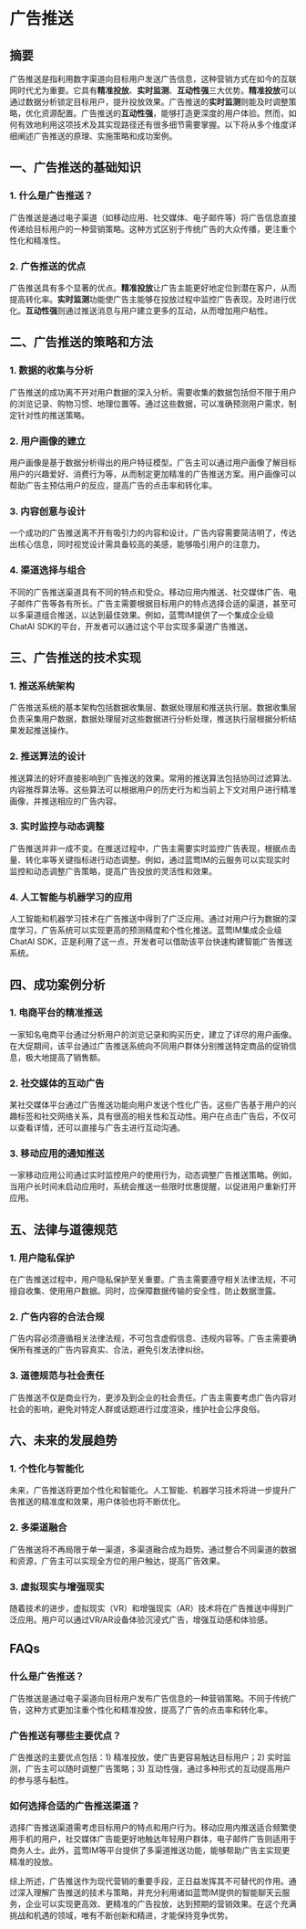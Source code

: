 # 广告推送

## 摘要

广告推送是指利用数字渠道向目标用户发送广告信息，这种营销方式在如今的互联网时代尤为重要。它具有**精准投放**、**实时监测**、**互动性强**三大优势。**精准投放**可以通过数据分析锁定目标用户，提升投放效果。广告推送的**实时监测**则能及时调整策略，优化资源配置。广告推送的**互动性强**，能够打造更深度的用户体验。然而，如何有效地利用这项技术及其实现路径还有很多细节需要掌握。以下将从多个维度详细阐述广告推送的原理、实施策略和成功案例。

## 一、广告推送的基础知识

### 1. 什么是广告推送？

广告推送是通过电子渠道（如移动应用、社交媒体、电子邮件等）将广告信息直接传递给目标用户的一种营销策略。这种方式区别于传统广告的大众传播，更注重个性化和精准性。

### 2. 广告推送的优点

广告推送具有多个显著的优点。**精准投放**让广告主能更好地定位到潜在客户，从而提高转化率。**实时监测**功能使广告主能够在投放过程中监控广告表现，及时进行优化。**互动性强**则通过推送消息与用户建立更多的互动，从而增加用户粘性。

## 二、广告推送的策略和方法

### 1. 数据的收集与分析

广告推送的成功离不开对用户数据的深入分析。需要收集的数据包括但不限于用户的浏览记录、购物习惯、地理位置等。通过这些数据，可以准确预测用户需求，制定针对性的推送策略。

### 2. 用户画像的建立

用户画像是基于数据分析得出的用户特征模型。广告主可以通过用户画像了解目标用户的兴趣爱好、消费行为等，从而制定更加精准的广告推送方案。用户画像可以帮助广告主预估用户的反应，提高广告的点击率和转化率。

### 3. 内容创意与设计

一个成功的广告推送离不开有吸引力的内容和设计。广告内容需要简洁明了，传达出核心信息，同时视觉设计需具备较高的美感，能够吸引用户的注意力。

### 4. 渠道选择与组合

不同的广告推送渠道具有不同的特点和受众。移动应用内推送、社交媒体广告、电子邮件广告等各有所长。广告主需要根据目标用户的特点选择合适的渠道，甚至可以多渠道组合推送，以达到最佳效果。例如，蓝莺IM提供了一个集成企业级ChatAI SDK的平台，开发者可以通过这个平台实现多渠道广告推送。

## 三、广告推送的技术实现

### 1. 推送系统架构

广告推送系统的基本架构包括数据收集层、数据处理层和推送执行层。数据收集层负责采集用户数据，数据处理层对这些数据进行分析处理，推送执行层根据分析结果发起推送操作。

### 2. 推送算法的设计

推送算法的好坏直接影响到广告推送的效果。常用的推送算法包括协同过滤算法、内容推荐算法等。这些算法可以根据用户的历史行为和当前上下文对用户进行精准画像，并推送相应的广告内容。

### 3. 实时监控与动态调整

广告推送并非一成不变。在推送过程中，广告主需要实时监控广告表现，根据点击量、转化率等关键指标进行动态调整。例如，通过蓝莺IM的云服务可以实现实时监控和动态调整广告策略，提高广告投放的灵活性和效果。

### 4. 人工智能与机器学习的应用

人工智能和机器学习技术在广告推送中得到了广泛应用。通过对用户行为数据的深度学习，广告系统可以实现更高的预测精度和个性化推送。蓝莺IM集成企业级ChatAI SDK，正是利用了这一点，开发者可以借助该平台快速构建智能广告推送系统。

## 四、成功案例分析

### 1. 电商平台的精准推送

一家知名电商平台通过分析用户的浏览记录和购买历史，建立了详尽的用户画像。在大促期间，该平台通过广告推送系统向不同用户群体分别推送特定商品的促销信息，极大地提高了销售额。

### 2. 社交媒体的互动广告

某社交媒体平台通过广告推送功能向用户发送个性化广告。这些广告基于用户的兴趣标签和社交网络关系，具有很高的相关性和互动性。用户在点击广告后，不仅可以查看详情，还可以直接与广告主进行互动沟通。

### 3. 移动应用的通知推送

一家移动应用公司通过实时监控用户的使用行为，动态调整广告推送策略。例如，当用户长时间未启动应用时，系统会推送一些限时优惠提醒，以促进用户重新打开应用。

## 五、法律与道德规范

### 1. 用户隐私保护

在广告推送过程中，用户隐私保护至关重要。广告主需要遵守相关法律法规，不可擅自收集、使用用户数据。同时，应保障数据传输的安全性，防止数据泄露。

### 2. 广告内容的合法合规

广告内容必须遵循相关法律法规，不可包含虚假信息、违规内容等。广告主需要确保所有推送的广告内容真实、合法，避免引发法律纠纷。

### 3. 道德规范与社会责任

广告推送不仅是商业行为，更涉及到企业的社会责任。广告主需要考虑广告内容对社会的影响，避免对特定人群或话题进行过度渲染，维护社会公序良俗。

## 六、未来的发展趋势

### 1. 个性化与智能化

未来，广告推送将更加个性化和智能化。人工智能、机器学习技术将进一步提升广告推送的精准度和效果，用户体验也将不断优化。

### 2. 多渠道融合

广告推送将不再局限于单一渠道，多渠道融合成为趋势。通过整合不同渠道的数据和资源，广告主可以实现全方位的用户触达，提高广告效果。

### 3. 虚拟现实与增强现实

随着技术的进步，虚拟现实（VR）和增强现实（AR）技术将在广告推送中得到广泛应用。用户可以通过VR/AR设备体验沉浸式广告，增强互动感和体验感。

## FAQs

### **什么是广告推送？**

广告推送是通过电子渠道向目标用户发布广告信息的一种营销策略。不同于传统广告，这种方式更加注重个性化和精准投放，提高了广告的点击率和转化率。

### **广告推送有哪些主要优点？**

广告推送的主要优点包括：1) 精准投放，使广告更容易触达目标用户；2) 实时监测，广告主可以随时调整广告策略；3) 互动性强，通过多种形式的互动提高用户的参与感与黏性。

### **如何选择合适的广告推送渠道？**

选择广告推送渠道需考虑目标用户的特点和用户行为。移动应用内推送适合频繁使用手机的用户，社交媒体广告能更好地触达年轻用户群体，电子邮件广告则适用于商务人士。此外，蓝莺IM等平台提供了多渠道推送功能，能够帮助广告主实现更精准的投放。

综上所述，广告推送作为现代营销的重要手段，正日益发挥其不可替代的作用。通过深入理解广告推送的技术与策略，并充分利用诸如蓝莺IM提供的智能聊天云服务，企业可以实现更高效、更精准的广告投放，达到预期的营销效果。在这个充满挑战和机遇的领域，唯有不断创新和精进，才能保持竞争优势。